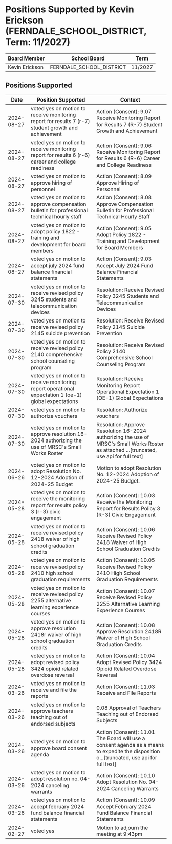 # Positions Supported by Kevin Erickson (FERNDALE_SCHOOL_DISTRICT, Term: 11/2027)

| Board Member | School Board | Term |
|--------------|--------------|------|
| Kevin Erickson | FERNDALE_SCHOOL_DISTRICT | 11/2027 |

## Positions Supported

| Date       | Position Supported           | Context            |
|------------|------------------------------|--------------------|
| 2024-08-27 | voted yes on motion to receive monitoring report for results 7 (r-7) student growth and achievement | Action (Consent): 9.07 Receive Monitoring Report for Results 7 (R-7) Student Growth and Achievement |
| 2024-08-27 | voted yes on motion to receive monitoring report for results 6 (r-6) career and college readiness | Action (Consent): 9.06 Receive Monitoring Report for Results 6 (R-6) Career and College Readiness |
| 2024-08-27 | voted yes on motion to approve hiring of personnel | Action (Consent): 8.09 Approve Hiring of Personnel |
| 2024-08-27 | voted yes on motion to approve compensation bulletin for professional technical hourly staff | Action (Consent): 8.08 Approve Compensation Bulletin for Professional Technical Hourly Staff |
| 2024-08-27 | voted yes on motion to adopt policy 1822 - training and development for board members | Action (Consent): 9.05 Adopt Policy 1822 - Training and Development for Board Members |
| 2024-08-27 | voted yes on motion to accept july 2024 fund balance financial statements | Action (Consent): 9.03 Accept July 2024 Fund Balance Financial Statements |
| 2024-07-30 | voted yes on motion to receive revised policy 3245 students and telecommunication devices | Resolution: Receive Revised Policy 3245 Students and Telecommunication Devices |
| 2024-07-30 | voted yes on motion to receive revised policy 2145 suicide prevention | Resolution: Receive Revised Policy 2145 Suicide Prevention |
| 2024-07-30 | voted yes on motion to receive revised policy 2140 comprehensive school counseling program | Resolution: Receive Revised Policy 2140 Comprehensive School Counseling Program |
| 2024-07-30 | voted yes on motion to receive monitoring report operational expectation 1 (oe-1) global expectations | Resolution: Receive Monitoring Report Operational Expectation 1 (OE-1) Global Expectations |
| 2024-07-30 | voted yes on motion to authorize vouchers | Resolution: Authorize vouchers |
| 2024-07-30 | voted yes on motion to approve resolution 16-2024 authorizing the use of MRSC's Small Works Roster | Resolution: Approve Resolution 16-2024 authorizing the use of MRSC's Small Works Roster as attached ...[truncated, use api for full text] |
| 2024-06-26 | voted yes on motion to adopt Resolution No. 12-2024 Adoption of 2024-25 Budget | Motion to adopt Resolution No. 12-2024 Adoption of 2024-25 Budget. |
| 2024-05-28 | voted yes on motion to receive the monitoring report for results policy 3 (r-3) civic engagement | Action (Consent): 10.03 Receive the Monitoring Report for Results Policy 3 (R-3) Civic Engagement |
| 2024-05-28 | voted yes on motion to receive revised policy 2418 waiver of high school graduation credits | Action (Consent): 10.06 Receive Revised Policy 2418 Waiver of High School Graduation Credits |
| 2024-05-28 | voted yes on motion to receive revised policy 2410 high school graduation requirements | Action (Consent): 10.05 Receive Revised Policy 2410 High School Graduation Requirements |
| 2024-05-28 | voted yes on motion to receive revised policy 2255 alternative learning experience courses | Action (Consent): 10.07 Receive Revised Policy 2255 Alternative Learning Experience Courses |
| 2024-05-28 | voted yes on motion to approve resolution 2418r waiver of high school graduation credits | Action (Consent): 10.08 Approve Resolution 2418R Waiver of High School Graduation Credits |
| 2024-05-28 | voted yes on motion to adopt revised policy 3424 opioid related overdose reversal | Action (Consent): 10.04 Adopt Revised Policy 3424 Opioid Related Overdose Reversal |
| 2024-03-26 | voted yes on motion to receive and file the reports | Action (Consent): 11.03 Receive and File Reports |
| 2024-03-26 | voted yes on motion to approve teachers teaching out of endorsed subjects | 0.08 Approval of Teachers Teaching out of Endorsed Subjects |
| 2024-03-26 | voted yes on motion to approve board consent agenda | Action (Consent): 11.01 The Board will use a consent agenda as a means to expedite the disposition o...[truncated, use api for full text] |
| 2024-03-26 | voted yes on motion to adopt resolution no. 04-2024 canceling warrants | Action (Consent): 10.10 Adopt Resolution No. 04-2024 Canceling Warrants |
| 2024-03-26 | voted yes on motion to accept february 2024 fund balance financial statements | Action (Consent): 10.09 Accept February 2024 Fund Balance Financial Statements |
| 2024-02-27 | voted yes | Motion to adjourn the meeting at 9:43pm |


